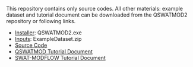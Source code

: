This repository contains only source codes.
All other materials: example dataset and tutorial document can be downloaded from the QSWATMOD2 repository or following links.
- [Installer](https://github.com/spark-brc/QSWATMOD2/raw/main/Installer/QSWATMOD2.exe): QSWATMOD2.exe
- [Inputs](https://github.com/spark-brc/QSWATMOD2/tree/master/Inputs): ExampleDataset.zip
- [Source Code](https://github.com/spark-brc/qswatmod)
- [QSWATMOD Tutorial Document](https://github.com/spark-brc/QSWATMOD2/blob/main/docs/QSWATMOD_tutorial.pdf)
- [SWAT-MODFLOW Tutorial Document](https://github.com/spark-brc/QSWATMOD2/blob/main/docs/SWAT-MODFLOW.Tutorial_v3.pdf)
